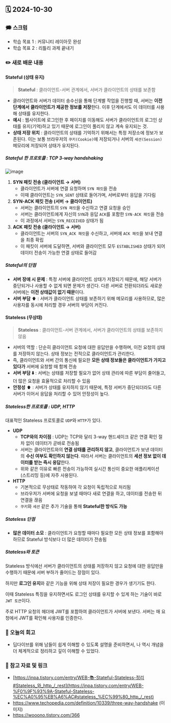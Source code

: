## 🗓️ 2024-10-30
### 🗯️ 스크럼
- 학습 목표 1 : 커뮤니티 레이아웃 완성
- 학습 목표 2 : 리틀리 과제 끝내기

### ✏️ 새로 배운 내용
#### Stateful (상태 유지)

> **Stateful** : 클라이언트-서버 관계에서, 서버가 클라이언트의 상태를 보존함


- 클라이언트와 서버가 데이터 송수신을 통해 단계별 작업을 진행할 때, 서버는 **이전 단계에서 클라이언트가 제공한 정보를 저장**한다. 이후 단계에서도 이 데이터를 사용해 상태를 유지한다.
- **예시** :  웹사이트에 로그인한 후 페이지를 이동해도 서버가 클라이언트의 로그인 상태를 유지(기억)하고 있기 때문에 로그인이 풀리지 않고 계속 유지되는 것.
- **상태 저장 위치** : 클라이언트의 상태를 기억하기 위해서는 특정 저장소에 정보가 보존된다. 이는 보통 브라우저의 `쿠키(Cookie)`에 저장되거나 서버의 `세션(Session)` 메모리에 저장되어 상태가 유지된다.


##### Stateful 한 프로토콜 : TCP 3-way handshaking

![image](https://github.com/user-attachments/assets/068858d8-2a6a-4032-8158-094c693dc7ab)


1. **SYN 패킷 전송 (클라이언트 → 서버)**
    - 클라이언트가 서버에 연결 요청하며 `SYN 패킷`을 전송
    - 이때 클라이언트는 `SYN_SENT` 상태로 들어가며, 서버로부터 응답을 기다림
2. **SYN-ACK 패킷 전송 (서버 → 클라이언트)**
    - 서버는 클라이언트의 `SYN 패킷`을 수신하고 연결 요청을 승인
    - 서버는 클라이언트에게 자신의 `SYN`과 응답 `ACK`를 포함한 `SYN-ACK 패킷`을 전송
    - 이 과정에서 서버는 `SYN_RECEIVED` 상태가 됨
3. **ACK 패킷 전송 (클라이언트 → 서버)**
    - 클라이언트는 서버의 `SYN_ACK 패킷`을 수신하고, 서버에 `ACK 패킷`을 보내 연결을 최종 확립
    - 이 패킷이 서버에 도달하면, 서버와 클라이언트 모두 `ESTABLISHED` 상태가 되어 데이터 전송이 가능한 연결 상태로 들어감

##### Stateful의 단점

- **서버 장애 시 문제** : 특정 서버에 클라이언트 상태가 저장되기 때문에, 해당 서버가 중단되거나 사용할 수 없게 되면 문제가 생긴다. 다른 서버로 전환되더라도 새로운 서버에는 **이전 상태값이 없기 때문**이다.
- **서버 부담**  ⬆️ : 서버가 클라이언트 상태를 보존하기 위해 메모리를 사용하므로, 많은 사용자를 동시에 처리할 경우 서버의 부담이 커진다.


#### Stateless (무상태)


>**Stateless** : 클라이언트-서버 관계에서, 서버가 클라이언트의 상태를 보존하지 않음


- 서버의 역할 : 단순히 클라이언트 요청에 대한 응답만을 수행하며, 이전 요청의 상태를 저장하지 않는다. 상태 정보는 전적으로 클라이언트가 관리한다.
- 즉, 클라이언트와 서버 간의 통신에 필요한 **모든 상태 정보들은 클라이언트가 가지고 있다가** 서버에 요청할 때 함께 전송
- **서버 부담 ⬇️** : 서버는 상태를 저장할 필요가 없어 상태 관리에 따른 부담이 줄어들고, 더 많은 요청을 효율적으로 처리할 수 있음
- **안정성** ⬆️ : 서버가 상태를 유지하지 않기 때문에, 특정 서버가 중단되더라도 다른 서버가 이어서 응답을 처리할 수 있어 안정성이 높다.

##### Stateless한 프로토콜 : UDP, HTTP

대표적인 Stateless 프로토콜로 `UDP`와 `HTTP`가 있다.

- **UDP**
    - **TCP와의 차이점** : UDP는 TCP와 달리 3-way 핸드셰이크 같은 연결 확인 절차 없이 데이터가 곧바로 전송됨
    - 서버는 클라이언트와의 **연결 상태를 관리하지 않고**, 클라이언트가 보낸 데이터의 **수신 여부도 확인하지 않는다**. 따라서 서버는 클라이언트의 **세션 정보 없이 데이터를 받는 즉시 응답**한다.
    - 위와 같은 이유로 빠른 전송이 가능하여 실시간 통신이 중요한 애플리케이션 (스트리밍 등)에 자주 사용된다.
- **HTTP**
    - 기본적으로 무상태로 작동하여 각 요청이 독립적으로 처리됨
    - 브라우저가 서버에 요청을 보낼 때마다 새로 연결을 하고, 데이터를 전송한 뒤 연결을 끊음
    - `쿠키`와 `세션` 같은 추가 기술을 통해 **Stateful한 방식도 가능**

##### Stateless 단점

- **많은 데이터 소모** : 클라이언트가 요청할 때마다 필요한 모든 상태 정보를 포함해야 하므로 Stateful 방식보다 더 많은 데이터가 전송됨

##### Stateless와 토큰

Stateless 방식에선 서버가 클라이언트의 상태를 저장하지 않고 요청에 대한 응답만을 수행하기 때문에 서버 부하가 줄어드는 장점이 있다.

하지만 **로그인 유지**와 같은 기능을 위해 상태 저장이 필요한 경우가 생기기도 한다.

이때 Stateless 특징을 유지하면서도 로그인 상태를 유지할 수 있게 하는 기술이 바로 `JWT 토큰`이다.

주로 HTTP 요청의 헤더에 JWT를 포함하여 클라이언트가 서버에 보낸다. 서버는 매 요청에서 JWT를 확인해 사용자를 인증한다.

### 🤔 오늘의 회고
- 딥다이브를 위해 남들이 쉽게 이해할 수 있도록 설명을 준비하면서, 나 역시 개념을 더 체계적으로 정리하고 깊이 이해할 수 있었다. 

### 🔗 참고 자료 및 링크
- [https://inpa.tistory.com/entry/WEB-📚-Stateful-Stateless-정리#Stateless_와_http_/_rest](https://inpa.tistory.com/entry/WEB-%F0%9F%93%9A-Stateful-Stateless-%EC%A0%95%EB%A6%AC#stateless_%EC%99%80_http_/_rest)
- https://www.techopedia.com/definition/10339/three-way-handshake (이미지)
- https://wooono.tistory.com/366
